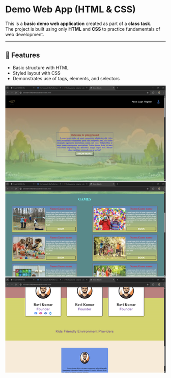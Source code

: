 ﻿# Demo Web App (HTML & CSS)

This is a **basic demo web application** created as part of a **class task**.  
The project is built using only **HTML** and **CSS** to practice fundamentals of web development.

---

## 📌 Features
- Basic structure with HTML
- Styled layout with CSS
- Demonstrates use of tags, elements, and selectors

![demoweb Screenshot](demo1.png)
![demoweb Screenshot](demo2.png)
![demoweb Screenshot](demo3.png)
